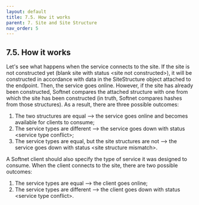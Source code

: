 ```yaml
---
layout: default
title: 7.5. How it works
parent: 7. Site and Site Structure
nav_order: 5
---
```


## 7.5. How it works

Let's see what happens when the service connects to the site. If the site is not constructed yet (blank site with status &lt;<span class="text-error">site not constructed</span>&gt;), it will be constructed in accordance with data in the SiteStructure object attached to the endpoint. Then, the service goes online. However, if the site has already been constructed, Softnet compares the attached structure with one from which the site has been constructed (in truth, Softnet compares hashes from those structures). As a result, there are three possible outcomes:
1.	The two structures are equal –> the service goes online and becomes available for clients to consume; 
2.	The service types are different –> the service goes down with status &lt;<span class="text-error">service type conflict</span>&gt;;
3.	The service types are equal, but the site structures are not –> the service goes down with status &lt;<span class="text-error">site structure mismatch</span>&gt;.  

A Softnet client should also specify the type of service it was designed to consume. When the client connects to the site, there are two possible outcomes:
1.	The service types are equal –> the client goes online;
2.	The service types are different –> the client goes down with status &lt;<span class="text-error">service type conflict</span>&gt;.